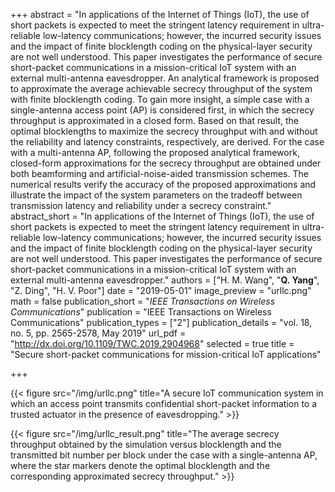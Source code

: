 +++
abstract = "In applications of the Internet of Things (IoT), the use of short packets is expected to meet the stringent latency requirement in ultra-reliable low-latency communications; however, the incurred security issues and the impact of finite blocklength coding on the physical-layer security are not well understood. This paper investigates the performance of secure short-packet communications in a mission-critical IoT system with an external multi-antenna eavesdropper. An analytical framework is proposed to approximate the average achievable secrecy throughput of the system with finite blocklength coding. To gain more insight, a simple case with a single-antenna access point (AP) is considered first, in which the secrecy throughput is approximated in a closed form. Based on that result, the optimal blocklengths to maximize the secrecy throughput with and without the reliability and latency constraints, respectively, are derived. For the case with a multi-antenna AP, following the proposed analytical framework, closed-form approximations for the secrecy throughput are obtained under both beamforming and artificial-noise-aided transmission schemes. The numerical results verify the accuracy of the proposed approximations and illustrate the impact of the system parameters on the tradeoff between transmission latency and reliability under a secrecy constraint."
abstract_short = "In applications of the Internet of Things (IoT), the use of short packets is expected to meet the stringent latency requirement in ultra-reliable low-latency communications; however, the incurred security issues and the impact of finite blocklength coding on the physical-layer security are not well understood. This paper investigates the performance of secure short-packet communications in a mission-critical IoT system with an external multi-antenna eavesdropper."
authors = ["H. M. Wang", "**Q. Yang**", "Z. Ding", "H. V. Poor"]
date = "2019-05-01"
image_preview = "urllc.png"
math = false
publication_short = "*IEEE Transactions on Wireless Communications*"
publication = "IEEE Transactions on Wireless Communications"
publication_types = ["2"]
publication_details = "vol. 18, no. 5, pp. 2565-2578, May 2019"
url_pdf = "http://dx.doi.org/10.1109/TWC.2019.2904968"
selected = true
title = "Secure short-packet communications for mission-critical IoT applications"


+++


{{< figure src="/img/urllc.png" title="A secure IoT communication system in which an access point transmits confidential short-packet information to a trusted actuator in the presence of eavesdropping." >}}

{{< figure src="/img/urllc_result.png" title="The average secrecy throughput obtained by the simulation versus blocklength and the transmitted bit number per block under the case with a single-antenna AP, where the star markers denote the optimal blocklength and the corresponding approximated secrecy throughput." >}}

